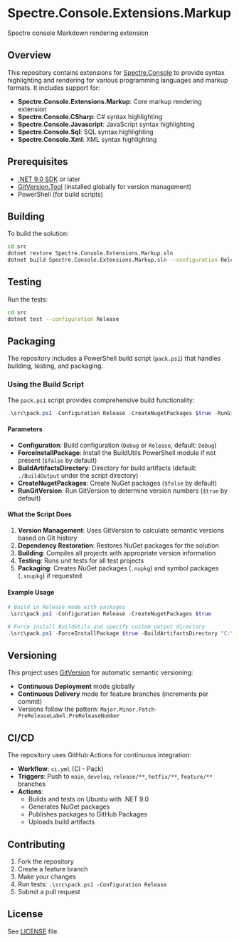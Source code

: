 # Spectre.Console.Extensions.Markup

Spectre console Markdown rendering extension

## Overview

This repository contains extensions for [Spectre.Console](https://spectreconsole.net/) to provide syntax highlighting and rendering for various programming languages and markup formats. It includes support for:

- **Spectre.Console.Extensions.Markup**: Core markup rendering extension
- **Spectre.Console.CSharp**: C# syntax highlighting
- **Spectre.Console.Javascript**: JavaScript syntax highlighting
- **Spectre.Console.Sql**: SQL syntax highlighting
- **Spectre.Console.Xml**: XML syntax highlighting

## Prerequisites

- [.NET 9.0 SDK](https://dotnet.microsoft.com/download/dotnet/9.0) or later
- [GitVersion.Tool](https://github.com/GitTools/GitVersion) (installed globally for version management)
- PowerShell (for build scripts)

## Building

To build the solution:

```bash
cd src
dotnet restore Spectre.Console.Extensions.Markup.sln
dotnet build Spectre.Console.Extensions.Markup.sln --configuration Release
```

## Testing

Run the tests:

```bash
cd src
dotnet test --configuration Release
```

## Packaging

The repository includes a PowerShell build script (`pack.ps1`) that handles building, testing, and packaging.

### Using the Build Script

The `pack.ps1` script provides comprehensive build functionality:

```powershell
.\src\pack.ps1 -Configuration Release -CreateNugetPackages $true -RunGitVersion $true
```

#### Parameters

- **Configuration**: Build configuration (`Debug` or `Release`, default: `Debug`)
- **ForceInstallPackage**: Install the BuildUtils PowerShell module if not present (`$false` by default)
- **BuildArtifactsDirectory**: Directory for build artifacts (default: `./BuildOutput` under the script directory)
- **CreateNugetPackages**: Create NuGet packages (`$false` by default)
- **RunGitVersion**: Run GitVersion to determine version numbers (`$true` by default)

#### What the Script Does

1. **Version Management**: Uses GitVersion to calculate semantic versions based on Git history
2. **Dependency Restoration**: Restores NuGet packages for the solution
3. **Building**: Compiles all projects with appropriate version information
4. **Testing**: Runs unit tests for all test projects
5. **Packaging**: Creates NuGet packages (`.nupkg`) and symbol packages (`.snupkg`) if requested

#### Example Usage

```powershell
# Build in Release mode with packages
.\src\pack.ps1 -Configuration Release -CreateNugetPackages $true

# Force install BuildUtils and specify custom output directory
.\src\pack.ps1 -ForceInstallPackage $true -BuildArtifactsDirectory "C:\BuildArtifacts" -CreateNugetPackages $true
```

## Versioning

This project uses [GitVersion](https://gitversion.net/) for automatic semantic versioning:

- **Continuous Deployment** mode globally
- **Continuous Delivery** mode for feature branches (increments per commit)
- Versions follow the pattern: `Major.Minor.Patch-PreReleaseLabel.PreReleaseNumber`

## CI/CD

The repository uses GitHub Actions for continuous integration:

- **Workflow**: `ci.yml` (CI - Pack)
- **Triggers**: Push to `main`, `develop`, `release/**`, `hotfix/**`, `feature/**` branches
- **Actions**:
  - Builds and tests on Ubuntu with .NET 9.0
  - Generates NuGet packages
  - Publishes packages to GitHub Packages
  - Uploads build artifacts

## Contributing

1. Fork the repository
2. Create a feature branch
3. Make your changes
4. Run tests: `.\src\pack.ps1 -Configuration Release`
5. Submit a pull request

## License

See [LICENSE](LICENSE) file.
